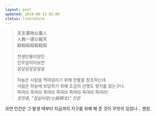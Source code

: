 ```yaml
---
layout: post
updated: 2019-08-13 01:00
status: literature
---
```


> 天生萬物以養人<br>
> 人無一德以報天<br>
> 殺殺殺殺殺殺殺<br>
><br>
> 천생만물이양인<br>
> 인무일덕이보천<br>
> 살살살살살살살<br>
> <br>
> 하늘은 사람을 먹여살리기 위해 만물을 창조하는데<br>
> 사람은 하늘에 보답하기 위해 조금의 선행도 쌓지를 않는구나.<br>
> 죽여라 죽여라 죽여라 죽여라 죽여라 죽여라 죽여라!
> <br>
> _장헌충, "칠살비문(七殺碑文)" 전문_

과연 인간은 그 발생 때부터 지금까지 지구를 위해 해 준 것이 무엇이 있었나... 젠장.
